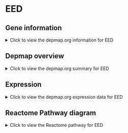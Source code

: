 <h1>EED</h1>

<h2>Gene information</h2>
<details>
  <summary>Click to view the depmap.org information for EED</summary>
  <p><a href="https://depmap.org/portal/gene/EED?tab=about" target="_BLANK">Open page in a new tab...</a></p>
  <iframe src="https://depmap.org/portal/gene/EED?tab=about" style="border:none;width:100%;height:800px"></iframe>
</details>

<h2>Depmap overview</h2>
<details>
  <summary>Click to view the depmap.org summary for EED</summary>
  <p><a href="https://depmap.org/portal/gene/EED?tab=overview" target="_BLANK">Open page in a new tab...</a></p>
  <iframe src="https://depmap.org/portal/gene/EED?tab=overview" style="border:none;width:100%;height:800px"></iframe>
</details>

<h2>Expression</h2>
<details>
  <summary>Click to view the depmap.org expression data for EED</summary>
  <p><a href="https://depmap.org/portal/gene/EED?tab=characterization" target="_BLANK">Open page in a new tab...</a></p>
  <iframe src="https://depmap.org/portal/gene/EED?tab=characterization" style="border:none;width:100%;height:800px"></iframe>
</details>



<h2>Reactome Pathway diagram</h2>
<details>
  <summary>Click to view the Reactome pathway for EED</summary>
  <p><a href="https://reactome.org/PathwayBrowser/#/R-HSA-8953750" target="_BLANK">Open page in a new tab...</a></p>
  <p>Transcriptional Regulation by E2F6</p>
<iframe src="https://reactome.org/PathwayBrowser/#/R-HSA-8953750" style="border:none;width:100%;height:800px"></iframe>
</details>



